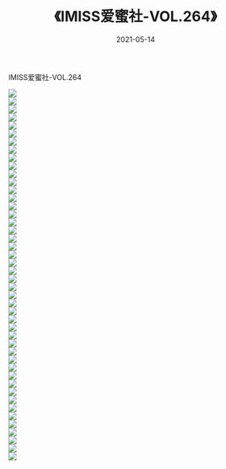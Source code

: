 ﻿---
layout: post
title:  《IMISS爱蜜社-VOL.264》
date:   2021-05-14
img: http://img.660000.xyz/Sharelink/网络美图/2021/IMISS爱蜜社-VOL.264/000.jpg
categories: [美女, 清纯, 唯美]
---

IMISS爱蜜社-VOL.264

  ![](http://img.660000.xyz/Sharelink/网络美图/2021/IMISS爱蜜社-VOL.264/001.jpg) <br> ![](http://img.660000.xyz/Sharelink/网络美图/2021/IMISS爱蜜社-VOL.264/002.jpg) <br> ![](http://img.660000.xyz/Sharelink/网络美图/2021/IMISS爱蜜社-VOL.264/003.jpg) <br> ![](http://img.660000.xyz/Sharelink/网络美图/2021/IMISS爱蜜社-VOL.264/004.jpg) <br> ![](http://img.660000.xyz/Sharelink/网络美图/2021/IMISS爱蜜社-VOL.264/005.jpg) <br> ![](http://img.660000.xyz/Sharelink/网络美图/2021/IMISS爱蜜社-VOL.264/006.jpg) <br> ![](http://img.660000.xyz/Sharelink/网络美图/2021/IMISS爱蜜社-VOL.264/007.jpg) <br> ![](http://img.660000.xyz/Sharelink/网络美图/2021/IMISS爱蜜社-VOL.264/008.jpg) <br> ![](http://img.660000.xyz/Sharelink/网络美图/2021/IMISS爱蜜社-VOL.264/009.jpg) <br> ![](http://img.660000.xyz/Sharelink/网络美图/2021/IMISS爱蜜社-VOL.264/010.jpg) <br> ![](http://img.660000.xyz/Sharelink/网络美图/2021/IMISS爱蜜社-VOL.264/011.jpg) <br> ![](http://img.660000.xyz/Sharelink/网络美图/2021/IMISS爱蜜社-VOL.264/012.jpg) <br> ![](http://img.660000.xyz/Sharelink/网络美图/2021/IMISS爱蜜社-VOL.264/013.jpg) <br> ![](http://img.660000.xyz/Sharelink/网络美图/2021/IMISS爱蜜社-VOL.264/014.jpg) <br> ![](http://img.660000.xyz/Sharelink/网络美图/2021/IMISS爱蜜社-VOL.264/015.jpg) <br> ![](http://img.660000.xyz/Sharelink/网络美图/2021/IMISS爱蜜社-VOL.264/016.jpg) <br> ![](http://img.660000.xyz/Sharelink/网络美图/2021/IMISS爱蜜社-VOL.264/017.jpg) <br> ![](http://img.660000.xyz/Sharelink/网络美图/2021/IMISS爱蜜社-VOL.264/018.jpg) <br> ![](http://img.660000.xyz/Sharelink/网络美图/2021/IMISS爱蜜社-VOL.264/019.jpg) <br> ![](http://img.660000.xyz/Sharelink/网络美图/2021/IMISS爱蜜社-VOL.264/020.jpg) <br> ![](http://img.660000.xyz/Sharelink/网络美图/2021/IMISS爱蜜社-VOL.264/021.jpg) <br> ![](http://img.660000.xyz/Sharelink/网络美图/2021/IMISS爱蜜社-VOL.264/022.jpg) <br> ![](http://img.660000.xyz/Sharelink/网络美图/2021/IMISS爱蜜社-VOL.264/023.jpg) <br> ![](http://img.660000.xyz/Sharelink/网络美图/2021/IMISS爱蜜社-VOL.264/024.jpg) <br> ![](http://img.660000.xyz/Sharelink/网络美图/2021/IMISS爱蜜社-VOL.264/025.jpg) <br> ![](http://img.660000.xyz/Sharelink/网络美图/2021/IMISS爱蜜社-VOL.264/026.jpg) <br> ![](http://img.660000.xyz/Sharelink/网络美图/2021/IMISS爱蜜社-VOL.264/027.jpg) <br> ![](http://img.660000.xyz/Sharelink/网络美图/2021/IMISS爱蜜社-VOL.264/028.jpg) <br> ![](http://img.660000.xyz/Sharelink/网络美图/2021/IMISS爱蜜社-VOL.264/029.jpg) <br> ![](http://img.660000.xyz/Sharelink/网络美图/2021/IMISS爱蜜社-VOL.264/030.jpg) <br> ![](http://img.660000.xyz/Sharelink/网络美图/2021/IMISS爱蜜社-VOL.264/031.jpg) <br> ![](http://img.660000.xyz/Sharelink/网络美图/2021/IMISS爱蜜社-VOL.264/032.jpg) <br> ![](http://img.660000.xyz/Sharelink/网络美图/2021/IMISS爱蜜社-VOL.264/033.jpg) <br> ![](http://img.660000.xyz/Sharelink/网络美图/2021/IMISS爱蜜社-VOL.264/034.jpg) <br> ![](http://img.660000.xyz/Sharelink/网络美图/2021/IMISS爱蜜社-VOL.264/035.jpg) <br> ![](http://img.660000.xyz/Sharelink/网络美图/2021/IMISS爱蜜社-VOL.264/036.jpg) <br> ![](http://img.660000.xyz/Sharelink/网络美图/2021/IMISS爱蜜社-VOL.264/037.jpg) <br> ![](http://img.660000.xyz/Sharelink/网络美图/2021/IMISS爱蜜社-VOL.264/038.jpg) <br> ![](http://img.660000.xyz/Sharelink/网络美图/2021/IMISS爱蜜社-VOL.264/039.jpg) <br> ![](http://img.660000.xyz/Sharelink/网络美图/2021/IMISS爱蜜社-VOL.264/040.jpg) <br> ![](http://img.660000.xyz/Sharelink/网络美图/2021/IMISS爱蜜社-VOL.264/041.jpg) <br> ![](http://img.660000.xyz/Sharelink/网络美图/2021/IMISS爱蜜社-VOL.264/042.jpg) <br> ![](http://img.660000.xyz/Sharelink/网络美图/2021/IMISS爱蜜社-VOL.264/043.jpg) <br> ![](http://img.660000.xyz/Sharelink/网络美图/2021/IMISS爱蜜社-VOL.264/044.jpg) <br> ![](http://img.660000.xyz/Sharelink/网络美图/2021/IMISS爱蜜社-VOL.264/045.jpg) <br> ![](http://img.660000.xyz/Sharelink/网络美图/2021/IMISS爱蜜社-VOL.264/046.jpg) <br>